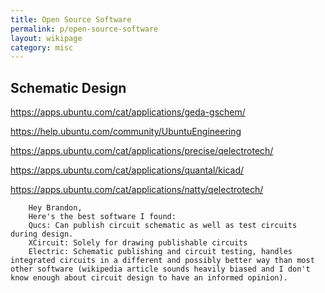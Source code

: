 ```yaml
---
title: Open Source Software
permalink: p/open-source-software
layout: wikipage
category: misc
---
```


Schematic Design
----------------

<https://apps.ubuntu.com/cat/applications/geda-gschem/>

<https://help.ubuntu.com/community/UbuntuEngineering>

<https://apps.ubuntu.com/cat/applications/precise/qelectrotech/>

<https://apps.ubuntu.com/cat/applications/quantal/kicad/>

<https://apps.ubuntu.com/cat/applications/natty/qelectrotech/>

        Hey Brandon,
        Here's the best software I found:
        Qucs: Can publish circuit schematic as well as test circuits during design.
        XCircuit: Solely for drawing publishable circuits
        Electric: Schematic publishing and circuit testing, handles integrated circuits in a different and possibly better way than most other software (wikipedia article sounds heavily biased and I don't know enough about circuit design to have an informed opinion).
